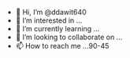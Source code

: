 - 👋 Hi, I’m @ddawit640
- 👀 I’m interested in ...
- 🌱 I’m currently learning ...
- 💞️ I’m looking to collaborate on ...
- 📫 How to reach me ...90-45

<!---
ddawit640/ddawit640 is a ✨ special ✨ repository because its `README.md` (this file) appears on your GitHub profile.
You can click the Preview link to take a look at your changes.
--->
